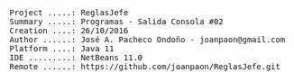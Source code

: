 <pre>

Project .....: ReglasJefe
Summary .....: Programas - Salida Consola #02
Creation ....: 26/10/2016
Author ......: José A. Pacheco Ondoño - joanpaon@gmail.com
Platform ....: Java 11
IDE .........: NetBeans 11.0
Remote ......: https://github.com/joanpaon/ReglasJefe.git

</pre>

